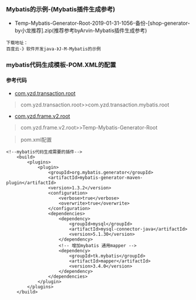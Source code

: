 ### Mybatis的示例-(Mybatis插件生成参考)
- Temp-Mybatis-Generator-Root-2019-01-31-1056-备份-[shop-generator-by小龙推荐].zip(推荐参考byArvin-Mybatis插件生成参考)
```
下载地址：
百度云-》软件开发java-》J-M-Mybatis的示例
```
### mybatis代码生成模板-POM.XML的配置
#### 参考代码
- [com.yzd.transaction.root](https://github.com/yaozd/com.yzd.transaction.root)
> com.yzd.transaction.root>>com.yzd.transaction.mybatis.root
- [com.yzd.frame.v2.root](https://github.com/yaozd/com.yzd.frame.v2.root)
> com.yzd.frame.v2.root>>Temp-Mybatis-Generator-Root

> pom.xml配置
```
<!--mybatis代码生成需要的插件-->
    <build>
        <plugins>
            <plugin>
                <groupId>org.mybatis.generator</groupId>
                <artifactId>mybatis-generator-maven-plugin</artifactId>
                <version>1.3.2</version>
                <configuration>
                    <verbose>true</verbose>
                    <overwrite>true</overwrite>
                </configuration>
                <dependencies>
                    <dependency>
                        <groupId>mysql</groupId>
                        <artifactId>mysql-connector-java</artifactId>
                        <version>5.1.30</version>
                    </dependency>
                    <!-- 增加mybatis 通用mapper -->
                    <dependency>
                        <groupId>tk.mybatis</groupId>
                        <artifactId>mapper</artifactId>
                        <version>3.4.0</version>
                    </dependency>
                </dependencies>
            </plugin>
        </plugins>
    </build>
```

